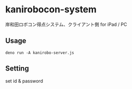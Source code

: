 # kanirobocon-system

岸和田ロボコン得点システム、クライアント側 for iPad / PC

## Usage

```
deno run -A kanirobo-server.js
```

## Setting

set id & password
